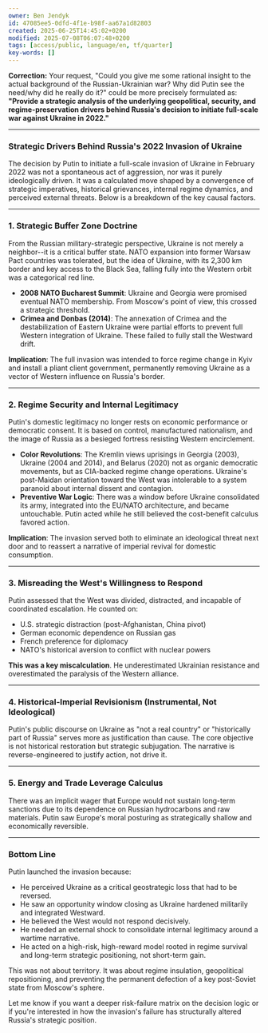 ```yaml
---
owner: Ben Jendyk
id: 47085ee5-0dfd-4f1e-b98f-aa67a1d82803
created: 2025-06-25T14:45:02+0200
modified: 2025-07-08T06:07:48+0200
tags: [access/public, language/en, tf/quarter]
key-words: []
---
```


**Correction:** Your request, "Could you give me some rational insight to the actual background of the Russian-Ukrainian war? Why did Putin see the need/why did he really do it?" could be more precisely formulated as:  
**"Provide a strategic analysis of the underlying geopolitical, security, and regime-preservation drivers behind Russia's decision to initiate full-scale war against Ukraine in 2022."**

* * *

### Strategic Drivers Behind Russia's 2022 Invasion of Ukraine

The decision by Putin to initiate a full-scale invasion of Ukraine in February 2022 was not a spontaneous act of aggression, nor was it purely ideologically driven. It was a calculated move shaped by a convergence of strategic imperatives, historical grievances, internal regime dynamics, and perceived external threats. Below is a breakdown of the key causal factors.

* * *

### 1. **Strategic Buffer Zone Doctrine**

From the Russian military-strategic perspective, Ukraine is not merely a neighbor--it is a critical buffer state. NATO expansion into former Warsaw Pact countries was tolerated, but the idea of Ukraine, with its 2,300 km border and key access to the Black Sea, falling fully into the Western orbit was a categorical red line.

- **2008 NATO Bucharest Summit**: Ukraine and Georgia were promised eventual NATO membership. From Moscow's point of view, this crossed a strategic threshold.
- **Crimea and Donbas (2014)**: The annexation of Crimea and the destabilization of Eastern Ukraine were partial efforts to prevent full Western integration of Ukraine. These failed to fully stall the Westward drift.

**Implication**: The full invasion was intended to force regime change in Kyiv and install a pliant client government, permanently removing Ukraine as a vector of Western influence on Russia's border.

* * *

### 2. **Regime Security and Internal Legitimacy**

Putin's domestic legitimacy no longer rests on economic performance or democratic consent. It is based on control, manufactured nationalism, and the image of Russia as a besieged fortress resisting Western encirclement.

- **Color Revolutions**: The Kremlin views uprisings in Georgia (2003), Ukraine (2004 and 2014), and Belarus (2020) not as organic democratic movements, but as CIA-backed regime change operations. Ukraine's post-Maidan orientation toward the West was intolerable to a system paranoid about internal dissent and contagion.
- **Preventive War Logic**: There was a window before Ukraine consolidated its army, integrated into the EU/NATO architecture, and became untouchable. Putin acted while he still believed the cost-benefit calculus favored action.

**Implication**: The invasion served both to eliminate an ideological threat next door and to reassert a narrative of imperial revival for domestic consumption.

* * *

### 3. **Misreading the West's Willingness to Respond**

Putin assessed that the West was divided, distracted, and incapable of coordinated escalation. He counted on:

- U.S. strategic distraction (post-Afghanistan, China pivot)
- German economic dependence on Russian gas
- French preference for diplomacy
- NATO's historical aversion to conflict with nuclear powers

**This was a key miscalculation**. He underestimated Ukrainian resistance and overestimated the paralysis of the Western alliance.

* * *

### 4. **Historical-Imperial Revisionism (Instrumental, Not Ideological)**

Putin's public discourse on Ukraine as "not a real country" or "historically part of Russia" serves more as justification than cause. The core objective is not historical restoration but strategic subjugation. The narrative is reverse-engineered to justify action, not drive it.

* * *

### 5. **Energy and Trade Leverage Calculus**

There was an implicit wager that Europe would not sustain long-term sanctions due to its dependence on Russian hydrocarbons and raw materials. Putin saw Europe's moral posturing as strategically shallow and economically reversible.

* * *

### Bottom Line

Putin launched the invasion because:

- He perceived Ukraine as a critical geostrategic loss that had to be reversed.
- He saw an opportunity window closing as Ukraine hardened militarily and integrated Westward.
- He believed the West would not respond decisively.
- He needed an external shock to consolidate internal legitimacy around a wartime narrative.
- He acted on a high-risk, high-reward model rooted in regime survival and long-term strategic positioning, not short-term gain.

This was not about territory. It was about regime insulation, geopolitical repositioning, and preventing the permanent defection of a key post-Soviet state from Moscow's sphere.

Let me know if you want a deeper risk-failure matrix on the decision logic or if you're interested in how the invasion's failure has structurally altered Russia's strategic position.